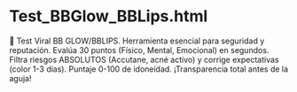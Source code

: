 # Test_BBGlow_BBLips.html
🚨 Test Viral BB GLOW/BBLIPS. Herramienta esencial para seguridad y reputación. Evalúa 30 puntos (Físico, Mental, Emocional) en segundos. Filtra riesgos ABSOLUTOS (Accutane, acné activo) y corrige expectativas (color 1-3 días). Puntaje 0-100 de idoneidad. ¡Transparencia total antes de la aguja!
